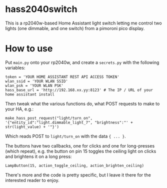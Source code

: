 # hass2040switch

This is a rp2040w-based Home Assistant light switch letting me control two lights (one dimmable, and one switch) from a pimoroni pico display.

# How to use

Put `main.py` onto your rp2040w, and create a `secrets.py` with the following variables:

```
token = 'YOUR HOME ASSISTANT REST API ACCESS TOKEN'
wlan_ssid = 'YOUR WLAN SSID'
wlan_psk = 'YOUR WLAN PSK'
hass_base_url = 'http://192.168.xx.yy:8123' # The IP / URL of your home assistant install
```

Then tweak what the various functions do, what POST requests to make to your HA, e.g.:

```
make_hass_post_request("light/turn_on", '{"entity_id":"light.dimmable_light_7", "brightness":"' + str(light_value) + '"}')
```

Which reads POST to `light/turn_on` with the data `{ ... }`.

The buttons have two callbacks, one for clicks and one for long-presses (which repeat), e.g. the button on pin 15 toggles the ceiling light on clicks and brightens it on a long press:

```
LampButton(15, action_toggle_ceiling, action_brighten_ceiling)
```

There's more and the code is pretty specific, but I leave it there for the interested reader to enjoy.
